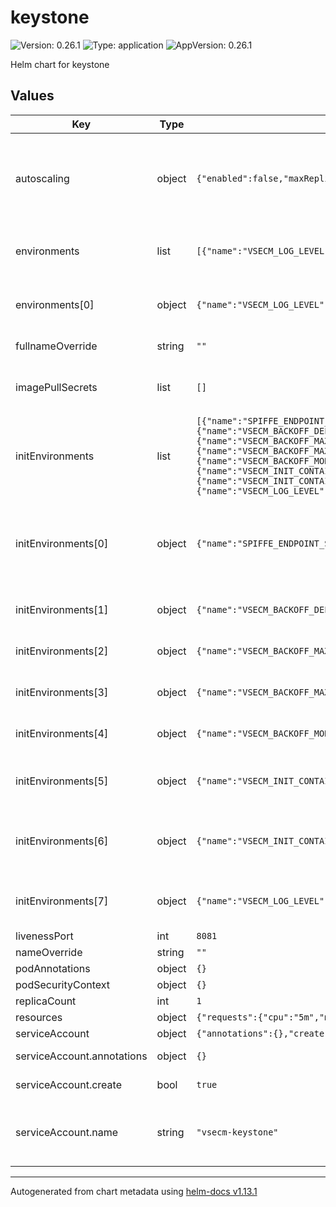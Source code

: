 # keystone

![Version: 0.26.1](https://img.shields.io/badge/Version-0.26.1-informational?style=flat-square) ![Type: application](https://img.shields.io/badge/Type-application-informational?style=flat-square) ![AppVersion: 0.26.1](https://img.shields.io/badge/AppVersion-0.26.1-informational?style=flat-square)

Helm chart for keystone

## Values

| Key | Type | Default | Description |
|-----|------|---------|-------------|
| autoscaling | object | `{"enabled":false,"maxReplicas":100,"minReplicas":1,"targetCPUUtilizationPercentage":80}` | Autoscaling settings. Note that, by default, autoscaling is disabled. It does not typically make sense to autoscale VSecM Keystone as it is a control plane component with minimal resource requirements. |
| environments | list | `[{"name":"VSECM_LOG_LEVEL","value":"7"}]` | See https://vsecm.com/configuration for more information about these environment variables. |
| environments[0] | object | `{"name":"VSECM_LOG_LEVEL","value":"7"}` | The log level. 0: Logs are off (only audit events will be logged) 7: TRACE level logging (maximum verbosity). |
| fullnameOverride | string | `""` | The fullname override of the chart. |
| imagePullSecrets | list | `[]` | Override it with an image pull secret that you need as follows: imagePullSecrets:  - name: my-registry-secret |
| initEnvironments | list | `[{"name":"SPIFFE_ENDPOINT_SOCKET","value":"unix:///spire-agent-socket/agent.sock"},{"name":"VSECM_BACKOFF_DELAY","value":"1000"},{"name":"VSECM_BACKOFF_MAX_RETRIES","value":"10"},{"name":"VSECM_BACKOFF_MAX_WAIT","value":"10000"},{"name":"VSECM_BACKOFF_MODE","value":"exponential"},{"name":"VSECM_INIT_CONTAINER_POLL_INTERVAL","value":"5000"},{"name":"VSECM_INIT_CONTAINER_WAIT_BEFORE_EXIT","value":"0"},{"name":"VSECM_LOG_LEVEL","value":"7"}]` | See https://vsecm.com/configuration for more information about these environment variables. |
| initEnvironments[0] | object | `{"name":"SPIFFE_ENDPOINT_SOCKET","value":"unix:///spire-agent-socket/agent.sock"}` | The SPIFFE endpoint socket. This is used to communicate with the SPIRE  agent. If you change this, you will need to change the associated  volumeMount in the Deployment.yaml too. |
| initEnvironments[1] | object | `{"name":"VSECM_BACKOFF_DELAY","value":"1000"}` | The interval between retries (in milliseconds) for the default backoff strategy. |
| initEnvironments[2] | object | `{"name":"VSECM_BACKOFF_MAX_RETRIES","value":"10"}` | The maximum number of retries for the default backoff strategy before it gives up. |
| initEnvironments[3] | object | `{"name":"VSECM_BACKOFF_MAX_WAIT","value":"10000"}` | The maximum wait time (in milliseconds) for the default backoff strategy. |
| initEnvironments[4] | object | `{"name":"VSECM_BACKOFF_MODE","value":"exponential"}` | The backoff mode. The default is "exponential". Allowed values: "exponential", "linear" |
| initEnvironments[5] | object | `{"name":"VSECM_INIT_CONTAINER_POLL_INTERVAL","value":"5000"}` | The interval (in milliseconds) that the VSecM Init Container will poll the VSecM Safe for secrets. |
| initEnvironments[6] | object | `{"name":"VSECM_INIT_CONTAINER_WAIT_BEFORE_EXIT","value":"0"}` | The time (in milliseconds) that the VSecM Init Container will wait before exiting and yielding the control to the main container. |
| initEnvironments[7] | object | `{"name":"VSECM_LOG_LEVEL","value":"7"}` | The log level. 0: Logs are off (only audit events will be logged) 7: TRACE level logging (maximum verbosity). |
| livenessPort | int | `8081` | The port of the liveness probe. |
| nameOverride | string | `""` | The name override of the chart. |
| podAnnotations | object | `{}` | Additional pod annotations. |
| podSecurityContext | object | `{}` | Pod security context overrides. |
| replicaCount | int | `1` |  |
| resources | object | `{"requests":{"cpu":"5m","memory":"20Mi"}}` | Resource limits and requests. |
| serviceAccount | object | `{"annotations":{},"create":true,"name":"vsecm-keystone"}` | The service account to use. |
| serviceAccount.annotations | object | `{}` | Annotations to add to the service account. |
| serviceAccount.create | bool | `true` | Specifies whether a service account should be created. |
| serviceAccount.name | string | `"vsecm-keystone"` | The name of the service account to use. If not set and 'create' is true, a name is generated using the fullname template. |

----------------------------------------------
Autogenerated from chart metadata using [helm-docs v1.13.1](https://github.com/norwoodj/helm-docs/releases/v1.13.1)
